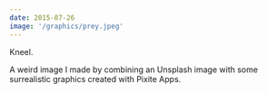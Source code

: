 ```yaml
---
date: 2015-07-26
image: '/graphics/prey.jpeg'
---
```


Kneel.

A weird image I made by combining an Unsplash image with some surrealistic graphics created with Pixite Apps.